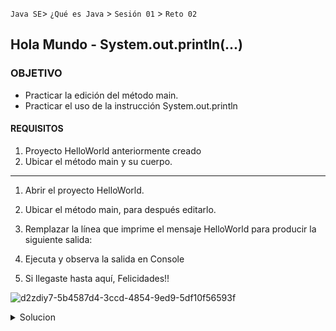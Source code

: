 `Java SE`> `¿Qué es Java` > `Sesión 01` > `Reto 02`

## Hola Mundo - System.out.println(...)

### OBJETIVO

- Practicar la edición del método main.
- Practicar el uso de la instrucción System.out.println

#### REQUISITOS

1. Proyecto HelloWorld anteriormente creado
2. Ubicar el método main y su cuerpo.

<hr>

1. Abrir el proyecto HelloWorld.
2. Ubicar el método main, para después editarlo.
3. Remplazar la línea que imprime el mensaje HelloWorld para producir la siguiente salida: 

        

4. Ejecuta y observa la salida en Console
5. Si llegaste hasta aquí, Felicidades!!

![d2zdiy7-5b4587d4-3ccd-4854-9ed9-5df10f56593f](https://user-images.githubusercontent.com/56565204/66867202-6ad8c200-ef60-11e9-9f73-c434bd3f8eef.png)

<details>
	<summary>Solucion</summary>
	<p> 1. Abrir proyecto HelloWorld </p>
	<p> 2. Ubicar método main, editarlo </p>
	<p> 3. Ejecutar proyecto </p>
</details> 

